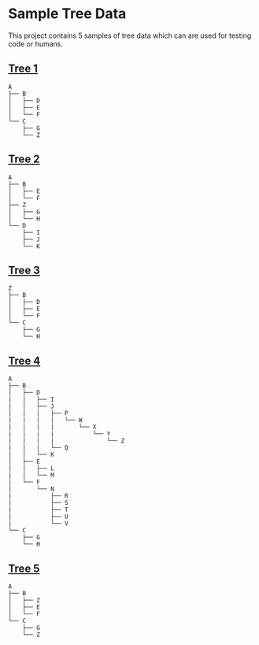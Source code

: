 # Sample Tree Data
This project contains 5 samples of tree data which can are used for testing code or humans.

## [Tree 1](https://chriswday2021.github.io/tree-interview-test/tree1.json)
```
A
├── B
│   ├── D
│   ├── E
│   └── F
└── C
    ├── G
    └── Z
```

## [Tree 2](https://chriswday2021.github.io/tree-interview-test/tree2.json)
```
A
├── B
│   ├── E
│   └── F
├── Z
│   ├── G
│   └── H
└── D
    ├── I
    ├── J
    └── K
```

## [Tree 3](https://chriswday2021.github.io/tree-interview-test/tree3.json)
```
Z
├── B
│   ├── D
│   ├── E
│   └── F
└── C
    ├── G
    └── H
```

## [Tree 4](https://chriswday2021.github.io/tree-interview-test/tree4.json)
```
A
├── B
│   ├── D
|   |   ├── I
|   |   ├── J
|   |   |   ├── P
|   |   |   |   └── W
|   |   |   |       └── X
|   |   |   |           └── Y
|   |   |   |               └── Z
|   |   |   └── Q
|   |   └── K
│   ├── E
|   |   ├── L
|   |   └── M
│   └── F
|       └── N
|           ├── R
|           ├── S
|           ├── T
|           ├── U
|           └── V
└── C
    ├── G
    └── H
```

## [Tree 5](https://chriswday2021.github.io/tree-interview-test/tree5.json)
```
A
├── B
│   ├── Z
│   ├── E
│   └── F
└── C
    ├── G
    └── Z
```
